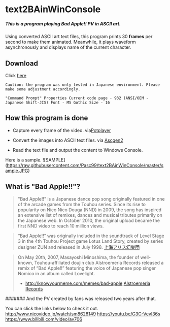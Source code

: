 # text2BAinWinConsole


##### This is a program playing **Bad Apple!! PV** in ASCII art.

Using converted ASCII art text files, this program prints 30 **frames** per second to make them animated. Meanwhile, it plays waveform asynchronously and displays name of the current character.

## Download

Click [here](https://github.com/Pasc99/text2BAinWinConsole/blob/master/text2ba.zip)

`Caution: the program was only tested in Japanese environment. Please make some adjustment accordingly.`

`"Command Prompt" Properties
  Current code page - 932 (ANSI/OEM - Japanese Shift-JIS)
  Font - MS Gothic
  Size - 16`

## How this program is done

- Capture every frame of the video.      via[Potplayer](https://potplayer.daum.net/) 

- Convert the images into ASCII text files.      via [Ascgen2](https://ascgendotnet.jmsoftware.co.uk/)

- Read the text file and output the content to Windows Console.

Here is a sample.
![SAMPLE]
(https://raw.githubusercontent.com/Pasc99/text2BAinWinConsole/master/sample.JPG)



## What is "Bad Apple!!"?

> "Bad Apple!!" is a Japanese dance pop song originally featured in one of the arcade games from the Touhou series. Since its rise to popularity on Nico Nico Douga (NND) in 2009, the song has inspired an extensive list of remixes, dances and musical tributes primarily on the Japanese web. In October 2010, the original upload became the first NND video to reach 10 million views. 

> “Bad Apple!!” was originally included in the soundtrack of Level Stage 3 in the 4th Touhou Project game Lotus Land Story, created by series designer ZUN and released in July 1998.
[上海アリス幻樂団](http://www16.big.or.jp/~zun/)

> On May 20th, 2007, Masayoshi Minoshima, the founder of well-known, Touhou-affiliated doujin club Alstroemeria Records released a remix of “Bad Apple!!” featuring the voice of Japanese pop singer Nomico in an album called Lovelight.
> - http://knowyourmeme.com/memes/bad-apple
[Alstroemeria Records](http://alst.net/)

####### And the PV created by fans was released two years after that.

You can click the links below to check it out. 
http://www.nicovideo.jp/watch/sm8628149
https://youtu.be/G3C-VevI36s
https://www.bilibili.com/video/av706






